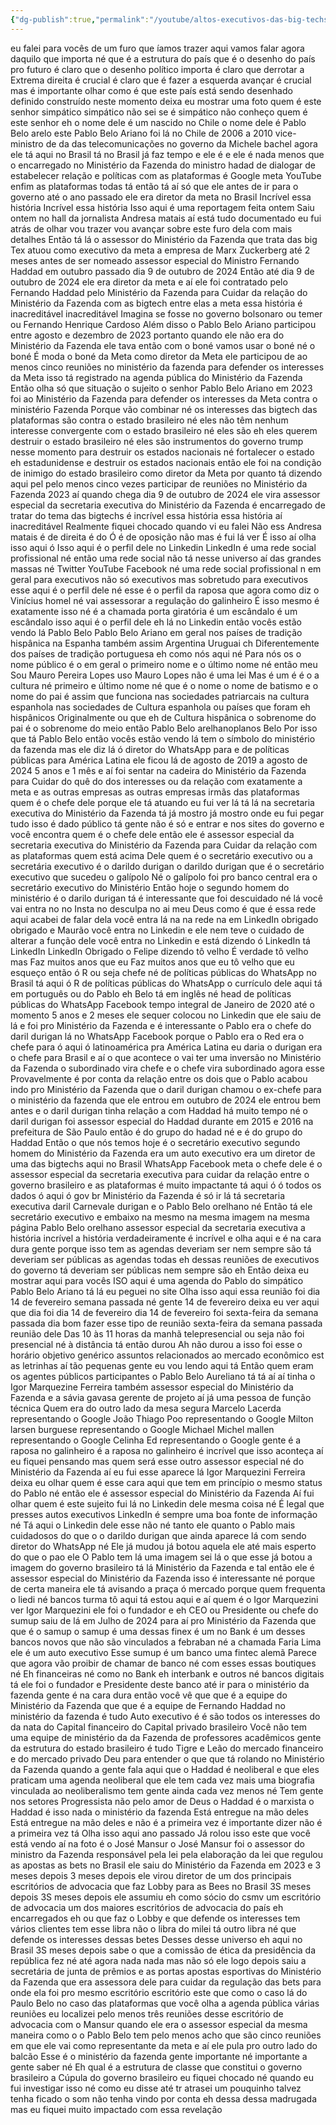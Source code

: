 ```yaml
---
{"dg-publish":true,"permalink":"/youtube/altos-executivos-das-big-techs-e-faria-lima-estao-na-cupula-do-ministerio-da-fazenda/","tags":["youtube","jones-manoel"]}
---
```


eu falei para vocês de um furo que íamos
trazer aqui vamos falar agora daquilo
que importa né que é a estrutura do país
que é o desenho do país pro futuro é
claro que o desenho político importa é
claro que derrotar a Extrema direita é
crucial é claro que é fazer a esquerda
avançar é crucial mas é importante olhar
como é que este país está sendo
desenhado definido construído neste
momento deixa eu mostrar uma foto
quem é este senhor simpático simpático
não sei se é simpático não conheço quem
é este senhor
eh o nome dele é um nascido no Chile o
nome dele é Pablo Belo
arelo este Pablo Belo Ariano foi lá no
Chile de 2006 a 2010 vice-ministro de da
das telecomunicações no governo da
Michele bachel
agora ele tá aqui no Brasil tá no Brasil
já faz tempo e ele
é e ele é nada menos que o encarregado
no Ministério da Fazenda do ministro
hadad
de dialogar de estabelecer relação e
políticas com as plataformas é Google
meta YouTube enfim as plataformas todas
tá então tá aí só que ele antes de ir
para o governo até o ano passado ele era
diretor da meta no Brasil Incrível essa
história Incrível essa história Isso
aqui é uma reportagem feita ontem Saiu
ontem no hall da jornalista Andresa
matais aí está tudo documentado eu fui
atrás de olhar vou trazer vou avançar
sobre este furo dela com mais detalhes
Então tá lá o assessor do Ministério da
Fazenda que trata das big Tex atuou como
executivo da meta a empresa de Marx
Zuckerberg até 2 meses antes de ser
nomeado assessor especial do Ministro
Fernando Haddad em outubro
passado dia 9 de outubro de 2024 Então
até dia 9 de outubro de
2024 ele era diretor da meta e aí ele
foi contratado pelo Fernando Haddad pelo
Ministério da Fazenda para Cuidar da
relação do Ministério da Fazenda com as
bigtech entre elas a meta essa história
é inacreditável inacreditável Imagina se
fosse no governo bolsonaro ou temer ou
Fernando Henrique Cardoso Além
disso o Pablo Belo Ariano
participou entre agosto e dezembro de
2023 portanto quando ele não era do
Ministério da Fazenda ele tava então com
o boné vamos usar o boné né o boné É
moda o boné da Meta como diretor da Meta
ele participou de ao menos cinco
reuniões no ministério da fazenda para
defender os interesses da Meta isso tá
registrado na agenda pública do
Ministério da Fazenda Então olha só que
situação o sujeito o
senhor Pablo Belo Ariano em
2023 foi ao Ministério da Fazenda para
defender os interesses da
Meta contra o ministério Fazenda Porque
vão combinar né os interesses das
bigtech das plataformas são contra o
estado brasileiro né eles não têm nenhum
interesse convergente com o estado
brasileiro né eles são eh eles querem
destruir o estado brasileiro né eles são
instrumentos do governo trump nesse
momento para destruir os estados
nacionais né fortalecer o estado eh
estadunidense e destruir os estados
nacionais então ele foi na condição de
inimigo do estado brasileiro como
diretor da Meta por quanto tá dizendo
aqui pel pelo menos cinco vezes
participar de reuniões no Ministério da
Fazenda 2023 aí quando chega dia 9 de
outubro de 2024 ele vira assessor
especial da secretaria executiva do
Ministério da Fazenda é encarregado de
tratar do tema das bigtechs é incrível
essa história essa história aí
inacreditável Realmente fiquei chocado
quando vi eu falei Não ess Andresa
matais é de direita é do Ó é de oposição
não mas é fui lá ver É isso aí olha isso
aqui
ó Isso aqui é o perfil dele no Linkedin
LinkedIn é uma rede social profissional
né então uma rede social não tá nesse
universo aí das grandes massas né
Twitter YouTube Facebook né uma rede
social profissional n em geral para
executivos não só executivos mas
sobretudo para executivos esse aqui é o
perfil
dele né esse é o perfil da raposa que
agora como diz o Vinícius homel né vai
assessorar a regulação do galinheiro É
isso mesmo é exatamente isso né é a
chamada porta giratória é um escândalo é
um escândalo isso aqui é o perfil dele
eh lá no Linkedin então vocês estão
vendo lá Pablo Belo Pablo Belo Ariano em
geral nos países de tradição hispânica
na Espanha também assim Argentina
Uruguai ch Diferentemente dos países de
tradição portuguesa eh como nós aqui né
Para nós os o nome público é o em geral
o primeiro nome e o último nome né então
meu Sou Mauro Pereira Lopes uso Mauro
Lopes não é uma lei Mas é um é é o a
cultura né primeiro e último nome né que
é o
nome o nome de batismo e o nome do pai é
assim que funciona nas sociedades
patriarcais na cultura espanhola nas
sociedades de Cultura espanhola ou
países que foram eh hispânicos
Originalmente ou que
eh de Cultura hispânica o sobrenome do
pai é o sobrenome do meio então Pablo
Belo arelhanoplanos
Belo Por isso que tá Pablo Belo então
vocês estão vendo lá tem o símbolo do
ministério da fazenda mas ele diz lá ó
diretor do WhatsApp para
e de políticas públicas para América
Latina ele ficou lá de agosto de
2019 a agosto de 2024 5 anos e 1 mês e
aí foi sentar na cadeira do Ministério
da Fazenda para Cuidar do quê do dos
interesses ou da relação com exatamente
a meta e as outras empresas as outras
empresas irmãs das plataformas quem é o
chefe
dele porque ele tá atuando eu fui ver lá
tá lá
na secretaria
executiva do Ministério da Fazenda tá já
mostro já mostro onde eu fui pegar tudo
isso é dado público tá gente não é só e
entrar e nos sites do governo e você
encontra quem é o chefe dele então ele é
assessor especial da secretaria
executiva do Ministério da Fazenda para
Cuidar da relação com as plataformas
quem está acima Dele quem é o secretário
executivo ou a secretária executivo é o
darildo durigan o darildo durigan que é
o secretário executivo que sucedeu o
galípolo Né o galípolo foi pro banco
central era o secretário executivo do
Ministério Então hoje o segundo homem do
ministério é o darilo durigan tá é
interessante que foi descuidado né lá
você vai entra
no
no Insta
no desculpa
no ai meu Deus como é que é essa rede
aqui acabei de falar dela você entra lá
na na rede na
em LinkedIn obrigado obrigado e Maurão
você entra no Linkedin e ele nem teve o
cuidado de alterar a função dele você
entra no Linkedin e está dizendo ó
LinkedIn tá LinkedIn LinkedIn Obrigado o
Felipe dizendo tô velho É verdade tô
velho mas Faz muitos anos que eu Faz
muitos anos que eu tô velho que eu
esqueço então ó R ou seja chefe né de
políticas públicas do WhatsApp no Brasil
tá aqui ó R de políticas públicas do
WhatsApp o currículo dele aqui tá em
português ou do Pablo eh Belo tá em
inglês né head de políticas públicas do
WhatsApp Facebook tempo integral de
Janeiro de 2020 até o momento 5 anos e 2
meses ele sequer colocou no Linkedin que
ele saiu de lá e foi pro Ministério da
Fazenda e é interessante o Pablo era o
chefe do daril
durigan lá no WhatsApp Facebook porque o
Pablo era o Red era o chefe para ó aqui
ó latinoamérica
pra América Latina eu daria o durigan
era o chefe para
Brasil e aí o que acontece o vai ter uma
inversão no Ministério da Fazenda o
subordinado vira chefe e o chefe vira
subordinado agora esse Provavelmente é
por conta da relação entre os dois que o
Pablo acabou indo pro Ministério da
Fazenda que o daril durigan chamou o
ex-chefe para o ministério da fazenda
que ele entrou em outubro de 2024 ele
entrou bem antes e o daril durigan tinha
relação
a com Haddad há muito tempo né o daril
durigan foi assessor especial do Haddad
durante em 2015 e 2016 na prefeitura de
São Paulo então é do grupo do hadad né e
é do grupo do Haddad Então o que nós
temos hoje é o secretário executivo
segundo homem do Ministério da Fazenda
era um auto executivo era um diretor
de uma das bigtechs aqui no Brasil
WhatsApp
Facebook
meta o chefe dele é o assessor especial
da secretaria executiva para cuidar da
relação entre o governo brasileiro e as
plataformas
é muito impactante tá aqui ó ó todos os
dados ó aqui ó gov br Ministério da
Fazenda é só ir lá tá secretaria
executiva daril Carnevale durigan e o
Pablo Belo orelhano né Então tá ele
secretário executivo e embaixo na mesmo
na mesma imagem na mesma página Pablo
Belo orelhano assessor especial da
secretaria executiva a história incrível
a história verdadeiramente é incrível e
olha aqui e é na cara dura gente porque
isso tem as agendas deveriam ser nem
sempre são tá deveriam ser públicas as
agendas todas eh dessas reuniões de
executivos do governo tá deveriam ser
públicas nem sempre são
eh Então deixa eu mostrar aqui para
vocês ISO aqui é uma agenda do
Pablo do
simpático Pablo Belo Ariano tá lá eu
peguei no site Olha isso aqui essa
reunião foi dia 14 de fevereiro semana
passada né gente 14 de fevereiro deixa
eu ver aqui que dia foi dia 14 de
fevereiro dia 14 de fevereiro
foi sexta-feira da semana passada dia
bom fazer esse tipo de reunião
sexta-feira da semana passada reunião
dele Das 10 às 11 horas da manhã
telepresencial ou seja não foi
presencial né à distância tá então durou
Ah não durou a isso foi esse o
horário objetivo genérico assuntos
relacionados ao mercado econômico est as
letrinhas aí tão pequenas gente eu vou
lendo aqui tá Então quem eram os agentes
públicos participantes o Pablo Belo
Aureliano tá tá aí aí tinha o Igor
Marquezine Ferreira também assessor
especial do Ministério da Fazenda e a
sávia gavasa gerente de projeto aí já
uma pessoa de função técnica Quem era do
outro lado da mesa segura Marcelo
Lacerda representando o Google João
Thiago Poo representando o Google Milton
larsen burguese representando o Google
Michael Michel mallen representando o
Google Celinha Ed representando o Google
gente é a raposa no galinheiro é a
raposa no galinheiro é incrível que isso
aconteça aí eu fiquei pensando mas quem
será esse outro assessor especial né do
Ministério da Fazenda aí eu fui esse
aparece lá Igor Marquezini Ferreira
deixa eu olhar quem é esse cara aqui que
tem em princípio o mesmo status do Pablo
né então ele é assessor especial do
Ministério da Fazenda Aí fui olhar quem
é este sujeito fui lá no Linkedin dele
mesma coisa né É legal que presses autos
executivos LinkedIn é sempre uma boa
fonte de informação né Tá aqui o
Linkedin dele esse não né tanto ele
quanto o Pablo mais cuidadosos do que o
o darildo durigan que ainda aparece lá
com sendo diretor do WhatsApp né Ele já
mudou já botou aquela ele até
mais esperto do que o pao ele O Pablo
tem lá uma imagem sei lá o que esse já
botou a imagem do governo brasileiro tá
lá Ministério da Fazenda e tal então ele
é assessor especial do Ministério da
Fazenda isso é interessante né porque de
certa maneira ele tá avisando a praça ó
mercado porque quem frequenta o liedi né
bancos turma tô aqui tá estou aqui e aí
quem é o Igor Marquezini
ver Igor Marquezini ele foi o fundador e
eh CEO ou Presidente ou chefe do
sumup saiu de lá em Julho de
2024 para aí pro Ministério da Fazenda
que que é o samup o samup é uma dessas
finex é um no Bank é um desses bancos
novos que não são vinculados a febraban
né a chamada Faria Lima ele é um auto
executivo Esse sumup é um banco uma
fintec alemã Parece que agora vão
proibir de chamar de banco né com esses
essas boutiques né Eh financeiras né
como no Bank
eh interbank e outros né bancos digitais
tá ele foi o fundador e Presidente deste
banco até ir para o ministério da
fazenda gente é na cara dura então você
vê que que é a equipe do Ministério da
Fazenda que que é a equipe de Fernando
Haddad no ministério da
fazenda é tudo Auto executivo é é são
todos os interesses do da nata do
Capital financeiro do Capital privado
brasileiro Você não tem uma equipe de
ministério da da Fazenda de professores
acadêmicos gente da estrutura do estado
brasileiro é tudo Tigre e Leão do
mercado financeiro e do mercado
privado Deu para entender o que que tá
rolando no Ministério da Fazenda quando
a gente fala aqui que o Haddad é
neoliberal e que eles praticam uma
agenda neoliberal que ele tem cada vez
mais uma biografia vinculada ao
neoliberalismo tem gente ainda cada vez
menos né Tem gente nos setores
Progressista não pelo amor de Deus o
Haddad é o marxista o Haddad é isso nada
o ministério da fazenda Está entregue na
mão deles Está entregue na mão deles e
não é a primeira vez é importante dizer
não é a primeira vez
tá Olha isso aqui ano passado Já rolou
isso este que você está vendo aí na foto
é o José Mansur o José Mansur foi o
assessor do ministro da Fazenda
responsável pela lei pela elaboração da
lei que regulou as apostas as bets no
Brasil
ele saiu do Ministério da Fazenda em
2023 e 3 meses depois 3 meses depois ele
virou diretor de um dos principais
escritórios de advocacia que faz Lobby
para as Bees no Brasil 3S meses
depois 3S meses depois ele assumiu eh
como sócio do
csmv um escritório de advocacia um dos
maiores escritórios de advocacia do país
eh encarregados eh ou que faz o Lobby e
que defende os interesses tem vários
clientes tem esse libra não o libra do
milei tá outro libra né que defende os
interesses dessas betes Desses desse
universo eh aqui no Brasil 3S meses
depois sabe o que a comissão de ética da
presidência da república fez né até
agora nada nada mas não só ele logo
depois saiu a secretária de junta de
prêmios e as portas apostas esportivas
do Ministério da Fazenda que era
assessora dele para cuidar da regulação
das bets para onde ela foi pro mesmo
escritório escritório este que como o
caso lá do Paulo Belo no caso das
plataformas que você olha a agenda
pública várias
reuniões eu localizei pelo menos três
reuniões desse escritório de advocacia
com o Mansur quando ele era o assessor
especial da mesma maneira como o o Pablo
Belo tem pelo menos acho que são cinco
reuniões em que ele vai como
representante da meta e aí ele pula pro
outro lado do balcão Esse é o ministério
da fazenda gente importante né
importante a gente saber né Eh qual é a
estrutura de
classe que constitui o governo
brasileiro a Cúpula do governo
brasileiro eu fiquei chocado né quando
eu fui investigar isso né como eu disse
até tr atrasei um pouquinho talvez tenha
ficado o som não tenha vindo por conta
eh
dessa
dessa madrugada mas eu fiquei muito
impactado com essa revelação